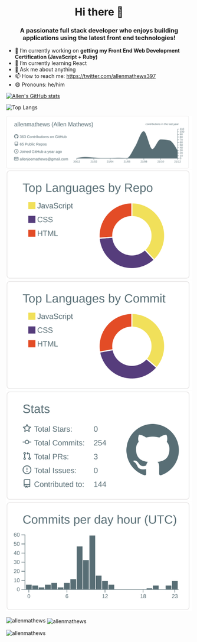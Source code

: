 <h1 align="center"> Hi there 👋 </h1>
<h3 align="center">A passionate full stack developer who enjoys building applications using the latest front end technologies!</h3>

- 🔭 I’m currently working on **<strong>getting my Front End Web Development Certification (JavaScript + Ruby)</strong>**
- 🌱 I’m currently learning React
- 💬 Ask me about anything
- 📫 How to reach me: https://twitter.com/allenmathews397
- 😄 Pronouns: he/him

[![Allen's GitHub stats](https://github-readme-stats.vercel.app/api?username=allenmathews)](https://github.com/allenmathews/github-readme-stats)

![Top Langs](https://github-readme-stats.vercel.app/api/top-langs/?username=allenmathews&theme=tokyonight)


[![](https://raw.githubusercontent.com/allenmathews/allenmathews/main/profile-summary-card-output/default/0-profile-details.svg)](https://github.com/vn7n24fzkq/github-profile-summary-cards)
[![](https://raw.githubusercontent.com/allenmathews/allenmathews/main/profile-summary-card-output/default/1-repos-per-language.svg)](https://github.com/vn7n24fzkq/github-profile-summary-cards) [![](https://raw.githubusercontent.com/allenmathews/allenmathews/main/profile-summary-card-output/default/2-most-commit-language.svg)](https://github.com/vn7n24fzkq/github-profile-summary-cards)
[![](https://raw.githubusercontent.com/allenmathews/allenmathews/main/profile-summary-card-output/default/3-stats.svg)](https://github.com/vn7n24fzkq/github-profile-summary-cards) [![](https://raw.githubusercontent.com/allenmathews/allenmathews/main/profile-summary-card-output/default/4-productive-time.svg)](https://github.com/vn7n24fzkq/github-profile-summary-cards)


<p><img align="left" src="https://github-readme-stats.vercel.app/api/top-langs?username=allenmathews&show_icons=true&locale=en&layout=compact" alt="allenmathews" /></p><p>&nbsp;<img align="center" src="https://github-readme-stats.vercel.app/api?username=allenmathews&show_icons=true&locale=en" alt="allenmathews" /></p>
<p><img align="center" src="https://github-readme-streak-stats.herokuapp.com/?user=allenmathews&" alt="allenmathews" /></p>

